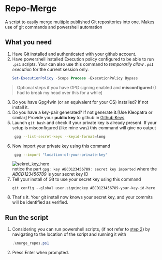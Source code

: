 # Repo-Merge
A script to easily merge multiple published Git repositories into one. Makes use of git commands and powershell automation

## What you need
1. Have Git installed and authenticated with your github account.
2. Have powershell installed Execution policy configured to be able to run `.ps1` scripts. Your can also use this command to *temporarily allow `.ps1` execution* for the current session only.
   ```powershell
   Set-ExecutionPolicy -Scope Process -ExecutionPolicy Bypass
   ```
> Optional steps if you have GPG signing enabled and **misconfigured** (I had to break my head over this for a while)
3. Do you have Gpg4win (or an equivalent for your OS) installed? If not install it.
4. Do you have a key-pair generated? If not generate it.\[Use Kleopatra or similar\] Provide your **public key** to github in [Github Keys](https://github.com/settings/keys)
5. Launch `git bash` and check if your private key is already present. If your setup is misconfigured (like mine was) this command will give no output
   ```bash
    gpg --list-secret-keys --keyid-format=long
   ```
6. Now import your private key using this command
   ```bash
    gpg --import "location-of-your-private-key"
   ```
   ![sekret_key_here](https://github.com/user-attachments/assets/e23102ca-4e3a-4fa4-9d42-a9738ddb7bc0)
   </br>notice the part `gpg: key ABCD123456789: secret key imported` where the *ABCD123456789* is your secret key ID
7. Tell your install of Git to use your secret key using this command
   ```gitbash
   git config --global user.signingkey ABCD123456789-your-key-id-here
   ```
8. That's it. Your git install now knows your secret key, and your commits will be identified as verified.

## Run the script
1. Considering you can run powershell scripts, (if not refer to [step 2](#what-you-need)) by navigating to the location of the script and running it with
   ```powershell
   .\merge_repos.ps1
   ```
2. Press Enter when prompted.
